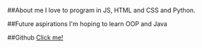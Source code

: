 ##About me
I love to program in JS, HTML and CSS and Python.

##Future aspirations
I'm hoping to learn OOP and Java

##Github
[Click me!](https://github.com/Cravez)
